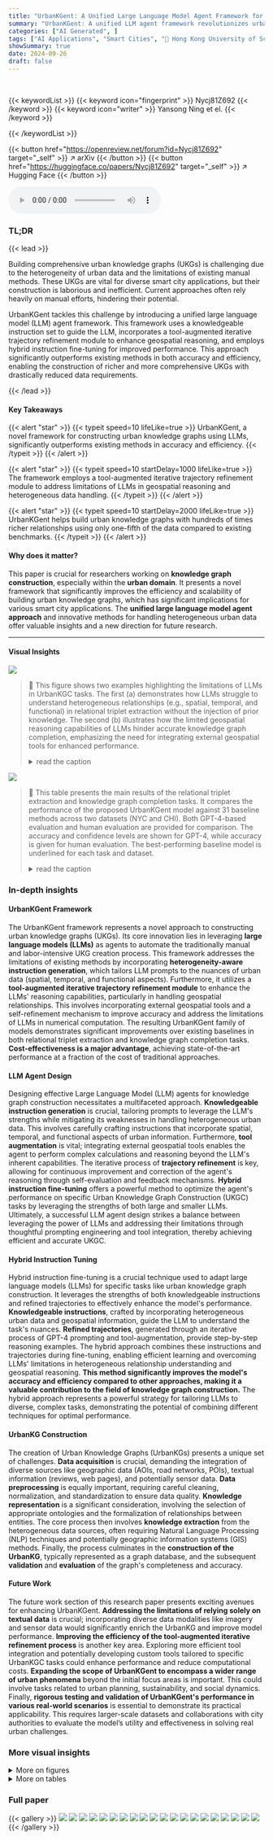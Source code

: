 ```yaml
---
title: "UrbanKGent: A Unified Large Language Model Agent Framework for Urban Knowledge Graph Construction"
summary: "UrbanKGent: A unified LLM agent framework revolutionizes urban knowledge graph construction, achieving significantly improved accuracy and efficiency."
categories: ["AI Generated", ]
tags: ["AI Applications", "Smart Cities", "🏢 Hong Kong University of Science and Technology",]
showSummary: true
date: 2024-09-26
draft: false
---
```


<br>

{{< keywordList >}}
{{< keyword icon="fingerprint" >}} Nycj81Z692 {{< /keyword >}}
{{< keyword icon="writer" >}} Yansong Ning et el. {{< /keyword >}}
 
{{< /keywordList >}}

{{< button href="https://openreview.net/forum?id=Nycj81Z692" target="_self" >}}
↗ arXiv
{{< /button >}}
{{< button href="https://huggingface.co/papers/Nycj81Z692" target="_self" >}}
↗ Hugging Face
{{< /button >}}



<audio controls>
    <source src="https://ai-paper-reviewer.com/Nycj81Z692/podcast.wav" type="audio/wav">
    Your browser does not support the audio element.
</audio>


### TL;DR


{{< lead >}}

Building comprehensive urban knowledge graphs (UKGs) is challenging due to the heterogeneity of urban data and the limitations of existing manual methods.  These UKGs are vital for diverse smart city applications, but their construction is laborious and inefficient. Current approaches often rely heavily on manual efforts, hindering their potential.



UrbanKGent tackles this challenge by introducing a unified large language model (LLM) agent framework. This framework uses a knowledgeable instruction set to guide the LLM, incorporates a tool-augmented iterative trajectory refinement module to enhance geospatial reasoning, and employs hybrid instruction fine-tuning for improved performance.  This approach significantly outperforms existing methods in both accuracy and efficiency, enabling the construction of richer and more comprehensive UKGs with drastically reduced data requirements.

{{< /lead >}}


#### Key Takeaways

{{< alert "star" >}}
{{< typeit speed=10 lifeLike=true >}} UrbanKGent, a novel framework for constructing urban knowledge graphs using LLMs, significantly outperforms existing methods in accuracy and efficiency. {{< /typeit >}}
{{< /alert >}}

{{< alert "star" >}}
{{< typeit speed=10 startDelay=1000 lifeLike=true >}} The framework employs a tool-augmented iterative trajectory refinement module to address limitations of LLMs in geospatial reasoning and heterogeneous data handling. {{< /typeit >}}
{{< /alert >}}

{{< alert "star" >}}
{{< typeit speed=10 startDelay=2000 lifeLike=true >}} UrbanKGent helps build urban knowledge graphs with hundreds of times richer relationships using only one-fifth of the data compared to existing benchmarks. {{< /typeit >}}
{{< /alert >}}

#### Why does it matter?
This paper is crucial for researchers working on **knowledge graph construction**, especially within the **urban domain**. It presents a novel framework that significantly improves the efficiency and scalability of building urban knowledge graphs, which has significant implications for various smart city applications.  The **unified large language model agent approach** and innovative methods for handling heterogeneous urban data offer valuable insights and a new direction for future research.

------
#### Visual Insights



![](https://ai-paper-reviewer.com/Nycj81Z692/figures_1_1.jpg)

> 🔼 This figure shows two examples highlighting the limitations of LLMs in UrbanKGC tasks.  The first (a) demonstrates how LLMs struggle to understand heterogeneous relationships (e.g., spatial, temporal, and functional) in relational triplet extraction without the injection of prior knowledge. The second (b) illustrates how the limited geospatial reasoning capabilities of LLMs hinder accurate knowledge graph completion, emphasizing the need for integrating external geospatial tools for enhanced performance. 
> <details>
> <summary>read the caption</summary>
> Figure 1: Illustrative example of urban relational triplet extraction and knowledge graph completion. (a) The heterogeneous relationship understanding limitation of LLMs can be addressed by injecting prior urban knowledge into instruction. (b) The geospatial computing limitation of LLMs can be alleviated by invoking external geospatial tools.
> </details>





![](https://ai-paper-reviewer.com/Nycj81Z692/tables_2_1.jpg)

> 🔼 This table presents the main results of the relational triplet extraction and knowledge graph completion tasks.  It compares the performance of the proposed UrbanKGent model against 31 baseline methods across two datasets (NYC and CHI).  Both GPT-4-based evaluation and human evaluation are provided for comparison.  The accuracy and confidence levels are shown for GPT-4, while accuracy is given for human evaluation. The best-performing baseline model is underlined for each task and dataset.
> <details>
> <summary>read the caption</summary>
> Table 3: The main results of relational triplet extraction (RTE) and knowledge graph completion (KGC). We report the accuracy (acc) and confidence for GPT evaluation on two datasets, and report accuracy (acc) for the Human evaluation approach. The best baseline performance is underlined.
> </details>





### In-depth insights


#### UrbanKGent Framework
The UrbanKGent framework represents a novel approach to constructing urban knowledge graphs (UKGs).  Its core innovation lies in leveraging **large language models (LLMs)** as agents to automate the traditionally manual and labor-intensive UKG creation process.  This framework addresses the limitations of existing methods by incorporating **heterogeneity-aware instruction generation**, which tailors LLM prompts to the nuances of urban data (spatial, temporal, and functional aspects).  Furthermore, it utilizes a **tool-augmented iterative trajectory refinement module** to enhance the LLMs' reasoning capabilities, particularly in handling geospatial relationships. This involves incorporating external geospatial tools and a self-refinement mechanism to improve accuracy and address the limitations of LLMs in numerical computation. The resulting UrbanKGent family of models demonstrates significant improvements over existing baselines in both relational triplet extraction and knowledge graph completion tasks.  **Cost-effectiveness is a major advantage**, achieving state-of-the-art performance at a fraction of the cost of traditional approaches.

#### LLM Agent Design
Designing effective Large Language Model (LLM) agents for knowledge graph construction necessitates a multifaceted approach.  **Knowledgeable instruction generation** is crucial, tailoring prompts to leverage the LLM's strengths while mitigating its weaknesses in handling heterogeneous urban data. This involves carefully crafting instructions that incorporate spatial, temporal, and functional aspects of urban information.  Furthermore, **tool augmentation** is vital; integrating external geospatial tools enables the agent to perform complex calculations and reasoning beyond the LLM's inherent capabilities.  The iterative process of **trajectory refinement** is key, allowing for continuous improvement and correction of the agent's reasoning through self-evaluation and feedback mechanisms.  **Hybrid instruction fine-tuning** offers a powerful method to optimize the agent's performance on specific Urban Knowledge Graph Construction (UKGC) tasks by leveraging the strengths of both large and smaller LLMs.  Ultimately, a successful LLM agent design strikes a balance between leveraging the power of LLMs and addressing their limitations through thoughtful prompting engineering and tool integration, thereby achieving efficient and accurate UKGC.

#### Hybrid Instruction Tuning
Hybrid instruction fine-tuning is a crucial technique used to adapt large language models (LLMs) for specific tasks like urban knowledge graph construction.  It leverages the strengths of both knowledgeable instructions and refined trajectories to effectively enhance the model's performance. **Knowledgeable instructions**, crafted by incorporating heterogeneous urban data and geospatial information, guide the LLM to understand the task's nuances.  **Refined trajectories**, generated through an iterative process of GPT-4 prompting and tool-augmentation, provide step-by-step reasoning examples.  The hybrid approach combines these instructions and trajectories during fine-tuning, enabling efficient learning and overcoming LLMs' limitations in heterogeneous relationship understanding and geospatial reasoning.  **This method significantly improves the model's accuracy and efficiency compared to other approaches, making it a valuable contribution to the field of knowledge graph construction.** The hybrid approach represents a powerful strategy for tailoring LLMs to diverse, complex tasks, demonstrating the potential of combining different techniques for optimal performance.

#### UrbanKG Construction
The creation of Urban Knowledge Graphs (UrbanKGs) presents a unique set of challenges.  **Data acquisition** is crucial, demanding the integration of diverse sources like geographic data (AOIs, road networks, POIs), textual information (reviews, web pages), and potentially sensor data.  **Data preprocessing** is equally important, requiring careful cleaning, normalization, and standardization to ensure data quality.  **Knowledge representation** is a significant consideration, involving the selection of appropriate ontologies and the formalization of relationships between entities.  The core process then involves **knowledge extraction** from the heterogeneous data sources, often requiring Natural Language Processing (NLP) techniques and potentially geographic information systems (GIS) methods.  Finally, the process culminates in the **construction of the UrbanKG**, typically represented as a graph database, and the subsequent **validation** and **evaluation** of the graph's completeness and accuracy.

#### Future Work
The future work section of this research paper presents exciting avenues for enhancing UrbanKGent.  **Addressing the limitations of relying solely on textual data** is crucial; incorporating diverse data modalities like imagery and sensor data would significantly enrich the UrbanKG and improve model performance.  **Improving the efficiency of the tool-augmented iterative refinement process** is another key area.  Exploring more efficient tool integration and potentially developing custom tools tailored to specific UrbanKGC tasks could enhance performance and reduce computational costs.  **Expanding the scope of UrbanKGent to encompass a wider range of urban phenomena** beyond the initial focus areas is important.  This could involve tasks related to urban planning, sustainability, and social dynamics.  Finally, **rigorous testing and validation of UrbanKGent's performance in various real-world scenarios** is essential to demonstrate its practical applicability.  This requires larger-scale datasets and collaborations with city authorities to evaluate the model’s utility and effectiveness in solving real urban challenges.


### More visual insights

<details>
<summary>More on figures
</summary>


![](https://ai-paper-reviewer.com/Nycj81Z692/figures_4_1.jpg)

> 🔼 This figure quantitatively analyzes the performance of GPT-4 on two UrbanKGC tasks: Relational Triplet Extraction (RTE) and Knowledge Graph Completion (KGC).  It shows that GPT-4 struggles with heterogeneous relationships (spatial, temporal, and functional) in RTE and with geospatial relations (DC, EC, EQ, PO, IN) in KGC, highlighting the limitations of LLMs in these tasks.  The results are based on comparing 50 GPT-4 outputs to human annotations.
> <details>
> <summary>read the caption</summary>
> Figure 3: Quantitative performance analysis of prompting GPT-4 for UrbanKGC tasks. The result is obtained by comparing 50 GPT-4's outputs with the human's annotation.
> </details>



![](https://ai-paper-reviewer.com/Nycj81Z692/figures_5_1.jpg)

> 🔼 The figure shows the overall pipeline of the UrbanKGent framework, which consists of three main modules: (1) Knowledgeable Instruction Generation, which generates instructions for aligning LLMs to UrbanKGC tasks; (2) Tool-augmented Iterative Trajectory Refinement, which enhances and refines the trajectories generated by LLMs by invoking external geospatial tools; and (3) Hybrid Instruction Fine-tuning, which fine-tunes LLMs based on the refined trajectories for cost-effectively completing diverse UrbanKGC tasks.  Each module is illustrated with detailed diagrams showing the steps and components involved.
> <details>
> <summary>read the caption</summary>
> Figure 4: An overview of UrbanKGent Construction.
> </details>



![](https://ai-paper-reviewer.com/Nycj81Z692/figures_9_1.jpg)

> 🔼 This figure compares the latency (in minutes) and cost (in dollars) of using UrbanKGent-13B and GPT-4 to perform 1000 relational triplet extraction (RTE) and knowledge graph completion (KGC) tasks.  It shows that UrbanKGent-13B is significantly more cost-effective than GPT-4 while maintaining comparable performance.
> <details>
> <summary>read the caption</summary>
> Figure 5: The model latency and cost of constructed UrbanKGent-13B and GPT-4 in UrbanKGC. We report the total inference time and cost of 1,000 RTE and KGC tasks.
> </details>



![](https://ai-paper-reviewer.com/Nycj81Z692/figures_14_1.jpg)

> 🔼 This figure visualizes the geographic distribution of head and tail entities in four knowledge graph completion (KGC) datasets.  The datasets are represented by different colors and shapes, showing the spatial extent of each entity type. This visualization helps to understand the spatial distribution of data within the datasets and provides context for the KGC task.
> <details>
> <summary>read the caption</summary>
> Figure 7: The geometry range visualization of the head entity and tail entity of four KGC datasets. The horizontal and vertical coordinates are longitude and latitude, respectively. The blue and red polygons stand for entities with the polygon geometry, the purple line string stands for the entities with linestring geometry and the green point is for the coordinate entities.
> </details>



![](https://ai-paper-reviewer.com/Nycj81Z692/figures_16_1.jpg)

> 🔼 This figure shows the overall pipeline of the UrbanKGent framework. It consists of three stages: Knowledgeable Instruction Generation, Tool-augmented Iterative Trajectory Refinement, and Hybrid Instruction Fine-tuning.  The Knowledgeable Instruction Generation stage focuses on aligning LLMs to UrbanKGC tasks using heterogeneity-aware and geospatial-infused instruction generation.  The Tool-augmented Iterative Trajectory Refinement stage enhances and refines generated trajectories using geospatial tools and self-refinement. Finally, the Hybrid Instruction Fine-tuning stage fine-tunes LLMs on refined trajectories to improve performance on diverse UrbanKGC tasks.
> <details>
> <summary>read the caption</summary>
> Figure 4: An overview of UrbanKGent Construction.
> </details>



![](https://ai-paper-reviewer.com/Nycj81Z692/figures_16_2.jpg)

> 🔼 This figure shows the overall pipeline of the UrbanKGent framework. It includes three main modules: Knowledgeable Instruction Generation, Tool-augmented Iterative Trajectory Refinement, and Hybrid Instruction Fine-tuning.  Each module has several steps, demonstrating how UrbanKGent generates instructions for LLMs, refines the trajectories using external geospatial tools, and fine-tunes LLMs for urban knowledge graph construction tasks.
> <details>
> <summary>read the caption</summary>
> Figure 4: An overview of UrbanKGent Construction.
> </details>



![](https://ai-paper-reviewer.com/Nycj81Z692/figures_18_1.jpg)

> 🔼 This figure shows the Spearman correlation coefficients between GPT-4 evaluation results and human evaluation results for different LLMs (Llama-2-7B, Llama-2-13B, Llama-2-70B, GPT-3.5, and GPT-4) on two tasks (RTE and KGC) and two datasets (NYC and CHI).  The higher the correlation coefficient, the more consistent the GPT-4 evaluation is with human judgment.
> <details>
> <summary>read the caption</summary>
> Figure 10: The Spearman correlation between the GPT evaluation and human's evaluation under five different LLM backbones (i.e., Llama-2-7B, Llama-2-13B, Llama-2-70B, GPT-3.5 and GPT-4).
> </details>



![](https://ai-paper-reviewer.com/Nycj81Z692/figures_18_2.jpg)

> 🔼 This figure shows the Spearman correlation coefficients between GPT-4 evaluations and human evaluations for the RTE and KGC tasks. The evaluations were performed using five different LLM backbones: Llama-2-7B, Llama-2-13B, Llama-2-70B, GPT-3.5, and GPT-4.  The high correlation coefficients (above 0.8) across all backbones indicate a strong agreement between GPT-4 and human evaluations, suggesting the reliability of using GPT-4 for automated evaluation.
> <details>
> <summary>read the caption</summary>
> Figure 10: The Spearman correlation between the GPT evaluation and human's evaluation under five different LLM backbones (i.e., Llama-2-7B, Llama-2-13B, Llama-2-70B, GPT-3.5 and GPT-4).
> </details>



</details>




<details>
<summary>More on tables
</summary>


![](https://ai-paper-reviewer.com/Nycj81Z692/tables_3_1.jpg)
> 🔼 This table shows the number of Area of Interest (AOI), road, Point of Interest (POI), review, and web page data collected for New York City and Chicago.  These data sources are used to construct the Urban Knowledge Graph.
> <details>
> <summary>read the caption</summary>
> Table 1: The statistics of raw datasets.
> </details>

![](https://ai-paper-reviewer.com/Nycj81Z692/tables_7_1.jpg)
> 🔼 This table shows the number of records in different datasets used for the UrbanKGC task.  The datasets are categorized by city (New York City or Chicago), task type (RTE or KGC), and dataset size (Instruct, main dataset, or Large).  The Instruct datasets are smaller and used for instruction fine-tuning. The main datasets are medium-sized and used for validation, and the Large datasets are much larger and used for real-world testing. 
> <details>
> <summary>read the caption</summary>
> Table 2: The statistics of constructed UrbanKGC dataset.
> </details>

![](https://ai-paper-reviewer.com/Nycj81Z692/tables_8_1.jpg)
> 🔼 This table presents the main experimental results of the UrbanKGent model on two tasks: Relational Triplet Extraction (RTE) and Knowledge Graph Completion (KGC).  It compares the performance of UrbanKGent against 31 baseline methods across two datasets (NYC and CHI).  The accuracy is measured using both GPT-4 and human evaluation.  The table highlights the superior performance of UrbanKGent across various models and evaluation methods, with the best performing baseline underlined.
> <details>
> <summary>read the caption</summary>
> Table 3: The main results of relational triplet extraction (RTE) and knowledge graph completion (KGC). We report the accuracy (acc) and confidence for GPT evaluation on two datasets, and report accuracy (acc) for the Human evaluation approach. The best baseline performance is underlined.
> </details>

![](https://ai-paper-reviewer.com/Nycj81Z692/tables_8_2.jpg)
> 🔼 This table compares the statistics of Urban Knowledge Graphs (UrbanKGs) constructed for New York City and Chicago using the UrbanKGent framework and an existing benchmark (UUKG).  It shows the number of entities, relations, and triplets in each UrbanKG, as well as the total volume of data used for construction. The comparison highlights the efficiency of UrbanKGent, which constructs UrbanKGs with a similar scale using significantly less data.
> <details>
> <summary>read the caption</summary>
> Table 4: Statistics comparison of constructed UrbanKGs in New York and Chicago between UrbanKGent and existing benchmark.
> </details>

![](https://ai-paper-reviewer.com/Nycj81Z692/tables_14_1.jpg)
> 🔼 This table presents a statistical overview of six different datasets used for Relational Triple Extraction (RTE) tasks in the UrbanKGent paper.  It shows the maximum, minimum, and average lengths of the urban text within each dataset, along with the total number of records in each dataset. The datasets are categorized into instruction tuning datasets and testing datasets, with two datasets each for New York City and Chicago.  The large datasets are intended for real-world application. The table helps to understand the characteristics and size of the text data used for training and evaluating the RTE models.
> <details>
> <summary>read the caption</summary>
> Table 5: The detailed statistic of RTE datasets. We report the maximum length, minimum length, and average length of urban text in the RTE dataset.
> </details>

![](https://ai-paper-reviewer.com/Nycj81Z692/tables_14_2.jpg)
> 🔼 This table presents the main experimental results of the paper, comparing the performance of the proposed UrbanKGent model against 31 baseline methods on two tasks: relational triplet extraction (RTE) and knowledge graph completion (KGC).  The results are shown for two datasets, and two evaluation methods are used: GPT-4 based evaluation and human evaluation.  The accuracy and confidence intervals are reported for the GPT-4 evaluations, and the accuracy is reported for the human evaluation.  The best-performing baseline method for each task and dataset is underlined.
> <details>
> <summary>read the caption</summary>
> Table 3: The main results of relational triplet extraction (RTE) and knowledge graph completion (KGC). We report the accuracy (acc) and confidence for GPT evaluation on two datasets, and report accuracy (acc) for the Human evaluation approach. The best baseline performance is underlined.
> </details>

![](https://ai-paper-reviewer.com/Nycj81Z692/tables_15_1.jpg)
> 🔼 This table presents the summary statistics of the raw datasets used in the paper, including the number of Areas of Interest (AOI), roads, Points of Interest (POI), reviews, and web pages for both New York City and Chicago.
> <details>
> <summary>read the caption</summary>
> Table 1: The statistics of raw datasets.
> </details>

![](https://ai-paper-reviewer.com/Nycj81Z692/tables_17_1.jpg)
> 🔼 This table shows an example of how the accuracy of relational triplet extraction (RTE) is calculated using both human and GPT-4 evaluation methods.  Human evaluators determine the true and false triplets based on a given text and model output. GPT-4 is then used to evaluate the same text and output, providing another accuracy measure. The labels used by GPT-4 are not visible in this specific illustration.
> <details>
> <summary>read the caption</summary>
> Table 7: Illustrative RTE evaluation example when we utilize human evaluation and GPT evaluation method. We calculate the accuracy by counting the proportion of true triplets. The label for GPT evaluation method is invisible.
> </details>

![](https://ai-paper-reviewer.com/Nycj81Z692/tables_19_1.jpg)
> 🔼 This table shows the correlation consistency between human evaluation and GPT-4 evaluation under different repeat times.  The Spearman correlation is calculated to measure the consistency, with higher values indicating greater agreement.  The results demonstrate the reliability of using GPT-4 for evaluation, even when repeating the evaluation multiple times.
> <details>
> <summary>read the caption</summary>
> Table 8: The average Spearman correlation value between human evaluations and GPT-4 evaluations. 'Repeat X times' refers to instructing GPT-4 to generate judgments X times, and adopting the answer that appears most frequently (e.g., True/False for the KGC task and Number of the true triplet for the RTE task) as the final decision.
> </details>

![](https://ai-paper-reviewer.com/Nycj81Z692/tables_19_2.jpg)
> 🔼 This table presents the main results of the relational triplet extraction (RTE) and knowledge graph completion (KGC) tasks.  It compares the performance of various models, including different versions of LLMs (e.g., Llama-2, Llama-3, Vicuna, Alpaca, Mistral) and GPT-3.5/4.  Results are shown for two datasets, and include accuracy and confidence scores from GPT-4 based evaluations, as well as human-evaluated accuracy scores. The best-performing baseline model for each task and dataset is underlined.
> <details>
> <summary>read the caption</summary>
> Table 3: The main results of relational triplet extraction (RTE) and knowledge graph completion (KGC). We report the accuracy (acc) and confidence for GPT evaluation on two datasets, and report accuracy (acc) for the Human evaluation approach. The best baseline performance is underlined.
> </details>

![](https://ai-paper-reviewer.com/Nycj81Z692/tables_20_1.jpg)
> 🔼 This table presents the ablation study results of the proposed UrbanKGent framework. By removing different components (knowledgeable instruction generation, multi-view design in RTE, external geospatial tool invocation, and iterative trajectory self-refinement), the impact on the performance of relational triplet extraction (RTE) and knowledge graph completion (KGC) tasks are evaluated. The results are shown in terms of accuracy and confidence using GPT-4 evaluation, and accuracy using human evaluation.
> <details>
> <summary>read the caption</summary>
> Table 10: Effect of different blocks.
> </details>

![](https://ai-paper-reviewer.com/Nycj81Z692/tables_20_2.jpg)
> 🔼 This table compares four different methods for Urban Knowledge Graph Construction (UrbanKGC) using Large Language Models (LLMs): Zero-shot learning (ZSL), In-context learning (ICL), Vanilla fine-tuning (VFT), and the proposed UrbanKGent inference method.  It shows whether each method utilizes extra knowledge, requires fine-tuning, uses tool invocation, and employs self-refinement.
> <details>
> <summary>read the caption</summary>
> Table 11: Comparison among LLM-based UrbanKGC methods in four ways.
> </details>

![](https://ai-paper-reviewer.com/Nycj81Z692/tables_21_1.jpg)
> 🔼 This table shows the inference time in minutes for constructing Urban Knowledge Graphs (UKGs) using three different versions of the UrbanKGent model (7B, 8B, and 13B parameters).  The inference time is shown for two medium-sized datasets (NYC and CHI) and two larger datasets (NYC-Large and CHI-Large).  The data volume for each dataset is also provided.  The bottom row shows the average latency per 1000 records across all datasets.
> <details>
> <summary>read the caption</summary>
> Table 12: The inference latency comparison of UrbanKGC using UrbanKGent family. We use two middle-size dataset (i.e., NYC and CHI) and two large-scale dataset (i.e., NYC-Large and CHI-Large) for UrbanKG construction.
> </details>

![](https://ai-paper-reviewer.com/Nycj81Z692/tables_21_2.jpg)
> 🔼 This table presents the statistics of the entity and relation ontology in the UrbanKGs constructed using the NYC-Large and CHI-Large datasets.  It shows the number of coarse-grained and fine-grained entities and relations, as well as the total number of entities and triplets in each UrbanKG.  This helps to quantify the richness and complexity of the generated knowledge graphs.
> <details>
> <summary>read the caption</summary>
> Table 13: The statistic of entity and relation ontology of constructed UrbanKGs on NYC-Large and CHI-Large dataset.
> </details>

</details>




### Full paper

{{< gallery >}}
<img src="https://ai-paper-reviewer.com/Nycj81Z692/1.png" class="grid-w50 md:grid-w33 xl:grid-w25" />
<img src="https://ai-paper-reviewer.com/Nycj81Z692/2.png" class="grid-w50 md:grid-w33 xl:grid-w25" />
<img src="https://ai-paper-reviewer.com/Nycj81Z692/3.png" class="grid-w50 md:grid-w33 xl:grid-w25" />
<img src="https://ai-paper-reviewer.com/Nycj81Z692/4.png" class="grid-w50 md:grid-w33 xl:grid-w25" />
<img src="https://ai-paper-reviewer.com/Nycj81Z692/5.png" class="grid-w50 md:grid-w33 xl:grid-w25" />
<img src="https://ai-paper-reviewer.com/Nycj81Z692/6.png" class="grid-w50 md:grid-w33 xl:grid-w25" />
<img src="https://ai-paper-reviewer.com/Nycj81Z692/7.png" class="grid-w50 md:grid-w33 xl:grid-w25" />
<img src="https://ai-paper-reviewer.com/Nycj81Z692/8.png" class="grid-w50 md:grid-w33 xl:grid-w25" />
<img src="https://ai-paper-reviewer.com/Nycj81Z692/9.png" class="grid-w50 md:grid-w33 xl:grid-w25" />
<img src="https://ai-paper-reviewer.com/Nycj81Z692/10.png" class="grid-w50 md:grid-w33 xl:grid-w25" />
<img src="https://ai-paper-reviewer.com/Nycj81Z692/11.png" class="grid-w50 md:grid-w33 xl:grid-w25" />
<img src="https://ai-paper-reviewer.com/Nycj81Z692/12.png" class="grid-w50 md:grid-w33 xl:grid-w25" />
<img src="https://ai-paper-reviewer.com/Nycj81Z692/13.png" class="grid-w50 md:grid-w33 xl:grid-w25" />
<img src="https://ai-paper-reviewer.com/Nycj81Z692/14.png" class="grid-w50 md:grid-w33 xl:grid-w25" />
<img src="https://ai-paper-reviewer.com/Nycj81Z692/15.png" class="grid-w50 md:grid-w33 xl:grid-w25" />
<img src="https://ai-paper-reviewer.com/Nycj81Z692/16.png" class="grid-w50 md:grid-w33 xl:grid-w25" />
<img src="https://ai-paper-reviewer.com/Nycj81Z692/17.png" class="grid-w50 md:grid-w33 xl:grid-w25" />
<img src="https://ai-paper-reviewer.com/Nycj81Z692/18.png" class="grid-w50 md:grid-w33 xl:grid-w25" />
<img src="https://ai-paper-reviewer.com/Nycj81Z692/19.png" class="grid-w50 md:grid-w33 xl:grid-w25" />
<img src="https://ai-paper-reviewer.com/Nycj81Z692/20.png" class="grid-w50 md:grid-w33 xl:grid-w25" />
{{< /gallery >}}